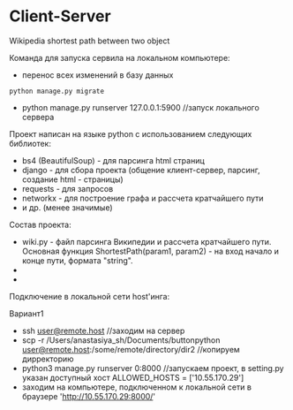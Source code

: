 # Client-Server
Wikipedia shortest path between two object

Команда для запуска сервила на локальном компьютере: 
- перенос всех изменений в базу данных
```
python manage.py migrate
```
- python manage.py runserver 127.0.0.1:5900 //запуск локального сервера

Проект написан на языке python c использованием следующих библиотек:
- bs4 (BeautifulSoup) - для парсинга html страниц
- django - для сбора проекта (общение клиент-сервер, парсинг, создание html - страницы)
- requests - для запросов
- networkx - для построение графа и рассчета кратчайшего пути
- и др. (менее значимые)

Состав проекта:
- wiki.py - файл парсинга Википедии и рассчета кратчайшего пути. Основная функция ShortestPath(param1, param2) - на вход начало и конце пути, формата "string".
- 
-



Подключение в локальной сети host'инга:

Вариант1
- ssh user@remote.host //заходим на сервер
- scp -r  /Users/anastasiya_sh/Documents/buttonpython user@remote.host:/some/remote/directory/dir2 //копируем дирректорию
- python3 manage.py runserver 0:8000 //запускаем проект, в setting.py указан доступный хост ALLOWED_HOSTS = ['10.55.170.29']
- заходим на компьютере, подключенном к локальной сети в браузере 'http://10.55.170.29:8000/'


